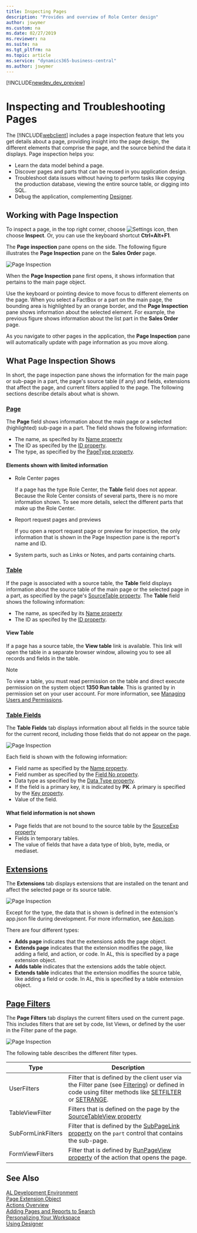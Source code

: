 ```yaml
---
title: Inspecting Pages
description: "Provides and overview of Role Center design"
author: jswymer
ms.custom: na
ms.date: 02/27/2019
ms.reviewer: na
ms.suite: na
ms.tgt_pltfrm: na
ms.topic: article
ms.service: "dynamics365-business-central"
ms.author: jswymer
---
```


[!INCLUDE[newdev_dev_preview](includes/newdev_dev_preview.md)]

# Inspecting and Troubleshooting Pages

The [!INCLUDE[webclient](includes/webclient.md)] includes a page inspection feature that lets you get details about a page, providing insight into the page design, the different elements that comprise the page, and the source behind the data it displays. Page inspection helps you:

- Learn the data model behind a page.
- Discover pages and parts that can be reused in you application design.
- Troubleshoot data issues without having to perform tasks like copying the production database, viewing the entire source table, or digging into SQL.
- Debug the application, complementing [Designer](devenv-inclient-designer.md).

## Working with Page Inspection

To inspect a page, in the top right corner, choose ![Settings icon](media/settings_icon_small.png), then choose **Inspect**. Or, you can use the keyboard shortcut **Ctrl+Alt+F1**.

The **Page inspection** pane opens on the side. The following figure illustrates the **Page Inspection** pane on the **Sales Order** page.

![Page Inspection](media/page-inspection-example.png)

When the **Page Inspection** pane first opens, it shows information that pertains to the main page object.

Use the keyboard or pointing device to move focus to different elements on the page. When you select a FactBox or a part on the main page, the bounding area is highlighted by an orange border, and the **Page Inspection** pane shows information about the selected element. For example, the previous figure shows information about the list part in the **Sales Order** page.

As you navigate to other pages in the application, the **Page Inspection** pane will automatically update with page information as you move along.

## What Page Inspection Shows

In short, the page inspection pane shows the information for the main page or sub-page in a part, the page's source table (if any) and fields, extensions that affect the page, and current filters applied to the page. The following sections describe details about what is shown.

### [Page](#tab/page)

The **Page** field shows information about the main page or a selected (highlighted) sub-page in a part. The field shows the following information:

- The name, as specifed by its [Name property](properties/devenv-name-property.md)
- The ID as specifed by the [ID property](properties/devenv-id-property.md).
- The type, as specified by the [PageType property](properties/devenv-pagetype-property.md).


#### Elements shown with limited information  

- Role Center pages
    
    If a page has the type Role Center, the **Table** field does not appear. Because the Role Center consists of several parts, there is no more information shown. To see more details, select the different parts that make up the Role Center.

- Report request pages and previews

    If you open a report request page or preview for inspection, the only information that is shown in the Page Inspection pane is the report's name and ID.

- System parts, such as Links or Notes, and parts containing charts.


### [Table](#tab/table)

If the page is associated with a source table, the **Table** field displays information about the source table of the main page or the selected page in a part, as specified by the page's [SourceTable property](properties/devenv-sourcetable-property.md). The **Table** field shows the following information:

- The name, as specifed by its [Name property](properties/devenv-name-property.md)
- The ID as specifed by the [ID property](properties/devenv-id-property.md).


#### View Table

If a page has a source table, the **View table** link is available. This  link will open the table in a separate browser window, allowing you to see all records and fields in the table.

> [!NOTE]
> To view a table, you must read permission on the table and direct execute permission on the system object **1350 Run table**. This is granted by in permission set on your user account. For more information, see [Managing Users and Permissions](https://docs.microsoft.com/en-us/dynamics365/business-central/ui-how-users-permissions). 

### [Table Fields](#tab/tablefields)

The **Table Fields** tab displays information about all fields in the source table for the current record, including those fields that do not appear on the page.

![Page Inspection](media/page-inspection-table-fields.png)

Each field is shown with the following information:

- Field name as specified by the [Name property](properties/devenv-name-property.md).
- Field number as specified by the [Field No property](properties/devenv-field-no.-property.md).
- Data type as specified by the [Data Type property](properties/devenv-data-type-property.md).
- If the field is a primary key, it is indicated by **PK**. A primary is  specified by the [Key property](properties/devenv-key-property.md).
- Value of the field.

#### What field information is not shown

- Page fields that are not bound to the source table by the [SourceExp property](properties/devenv-sourceexpr-property.md)
- Fields in temporary tables.
- The value of fields that have a data type of blob, byte, media, or mediaset.

## [Extensions](#tab/extensions)

The **Extensions** tab displays extensions that are installed on the tenant and affect the selected page or its source table.

![Page Inspection](media/page-inspection-extensions.png)

Except for the type, the data that is shown is defined in the extension's app.json file during development. For more information, see [App.json](devenv-json-files.md#Appjson).

There are four different types:

- **Adds page** indicates that the extensions adds the page object.
- **Extends page** indicates that the extension modifies the page, like adding a field, and action, or code. In AL, this is specified by a page extension object.
- **Adds table** indicates that the extensions adds the table object.
- **Extends table** indicates that the extension modifies the source table, like adding a field or code. In AL, this is specified by a table extension object.  

## [Page Filters](#tab/pagefilters)

The **Page Filters** tab displays the current filters used on the current page. This includes filters that are set by code, list Views, or defined by the user in the Filter pane of the page.

![Page Inspection](media/page-inspection-page-filters.png)

The following table describes the different filter types.

|Type|Description|
|----|-----------|
|UserFilters|Filter that is defined by the client user via the Filter pane (see [Filtering](https://docs.microsoft.com/en-us/dynamics365/business-central/ui-enter-criteria-filters#Filtering)) or defined in code using filter methods like [SETFILTER](methods-auto/record/record-setfilter-method.md) or [SETRANGE](methods-auto/record/record-setrange-method.md).|
|TableViewFilter|Filters that is defined on the page by the [SourceTableView property](properties/devenv-sourcetableview-property.md)|
|SubFormLinkFilters|Filter that is defined by the [SubPageLink property](properties/devenv-subpagelink-property.md) on the `part` control that contains the sub-page.|
|FormViewFilters|Filter that is defined by [RunPageView property](properties/devenv-runpageview-property.md) of the action that opens the page.|

## See Also
[AL Development Environment](devenv-reference-overview.md)  
[Page Extension Object](devenv-page-ext-object.md)  
[Actions Overview](devenv-actions-overview.md)  
[Adding Pages and Reports to Search](devenv-al-menusuite-functionality.md)  
[Personalizing Your Workspace](https://docs.microsoft.com/en-us/dynamics365/business-central/ui-personalization-user)  
[Using Designer](devenv-inclient-designer.md)  